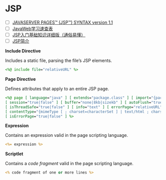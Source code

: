 # JSP

-   [ ] [JAVASERVER PAGES™ (JSP™) SYNTAX version 1.1](https://www.oracle.com/technetwork/java/card11-150221.pdf)
-   [ ] [JavaWeb学习速查表](https://ns96.com/2017/09/21/jsp-Cheat-sheet)
-   [ ] [JSP入门基础知识详细版（通俗易懂）](https://www.cnblogs.com/ideal-20/p/11475803.html)
-   [ ] [JSP简介](http://www.monkey1024.com/javaweb/941)

**Include Directive**

Includes a static file, parsing the file’s JSP elements.

``` jsp
<%@ include file="relativeURL" %>
```

**Page Directive**

Defines attributes that apply to an entire JSP page.

``` jsp
<%@ page [ language="java" ] [ extends="package.class" ] [ import="{package.class | package.*} , ... " ]
[ session="true|false" ] [ buffer="none|8kb|sizekb" ] [ autoFlush="true|false" ]
[ isThreadSafe="true|false" ] [ info="text" ] [ errorPage="relativeURL" ]
[ contentType="{mimeType [ ; charset=characterSet ] | text/html ; charset=ISO-8859-1}" ]
[ isErrorPage="true|false" ] %>
```

**Expression**

Contains an expression valid in the page scripting language.

``` jsp
<%= expression %>
```

**Scriptlet**

Contains a *code fragment* valid in the page scripting language.

``` jsp
<% code fragment of one or more lines %>
```